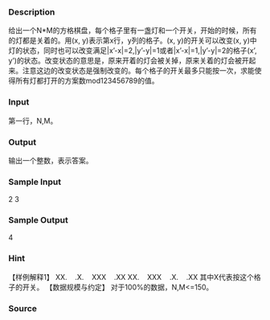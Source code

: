 
### Description
给出一个N*M的方格棋盘，每个格子里有一盏灯和一个开关，开始的时候，所有的灯都是关着的。用(x, y)表示第x行，y列的格子。(x, y)的开关可以改变(x, y)中灯的状态，同时也可以改变满足|x’-x|=2,|y’-y|=1或者|x’-x|=1,|y’-y|=2的格子(x’, y’)的状态。改变状态的意思是，原来开着的灯会被关掉，原来关着的灯会被开起来。注意这边的改变状态是强制改变的。每个格子的开关最多只能按一次，求能使得所有灯都打开的方案数mod123456789的值。
### Input
第一行，N,M。

### Output
输出一个整数，表示答案。
 
### Sample Input
2 3

### Sample Output
4
### Hint
【样例解释1】
XX.    .X.    XXX    .XX
XX.    XXX    .X.    .XX
其中X代表按这个格子的开关。
【数据规模与约定】
对于100%的数据，N,M<=150。
### Source
